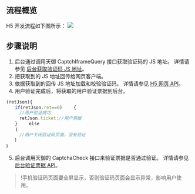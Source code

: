 ## 流程概览
H5  开发流程如下图所示：
![](https://mc.qcloudimg.com/static/img/34f8e9b4d7a52aa9aa15d92436ff9212/image.png)

## 步骤说明
1. 后台通过调用天御 CaptchIframeQuery 接口获取验证码的 JS 地址。
详情请参见 [后台获取验证码 JS 地址](https://cloud.tencent.com/document/product/295/6620)。
2. 把获取到的 JS 地址回传给网页客户端。
3. 依据获取到的回传 JS 地址加载和校验验证码。
详情请参见 [H5 网页 API](https://cloud.tencent.com/document/product/295/6616)。
4. 用户验证完成后，将获取的用户验证票据到后台。
```js
(retJson){
　　if(retJson.ret==0) 　　{
　　　//用户验证成功
　　　retJson.ticket://用户票据
　　} 　　else
　　｛
　　　//用户关闭验证码页面，没有验证
　　｝
｝
```
5. 后台调用天御的 CaptchaCheck 接口来验证票据是否通过验证。
详情请参见 [后台验证票据 API](https://cloud.tencent.com/document/product/295/6619)。

>!手机验证码页面要全屏显示，否则验证码页面会显示异常，影响用户使用。
